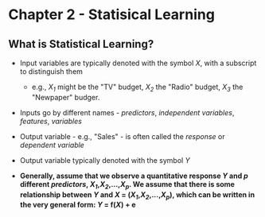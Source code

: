 # Chapter 2 - Statisical Learning

## What is Statistical Learning?

* Input variables are typically denoted with the symbol *X*, with a subscript to distinguish them
   * e.g., *X<sub>1</sub>* might be the "TV" budget, *X<sub>2</sub>* the "Radio" budget, *X<sub>3</sub>* the "Newpaper" budger.
* Inputs go by different names - *predictors*, *independent variables*, *features*, *variables*
* Output variable - e.g., "Sales" - is often called the *response* or *dependent variable*
* Output variable typically denoted with the symbol *Y*

* __Generally, assume that we observe a quantitative response *Y* and *p* different *predictors*, *X<sub>1</sub>*,*X<sub>2</sub>*,...,*X<sub>p</sub>*. We assume that there is some relationship between *Y* and *X* = (*X<sub>1</sub>*,*X<sub>2</sub>*,...,*X<sub>p</sub>*), which can be written in the very general form: *Y* = f(*X*) + e__



